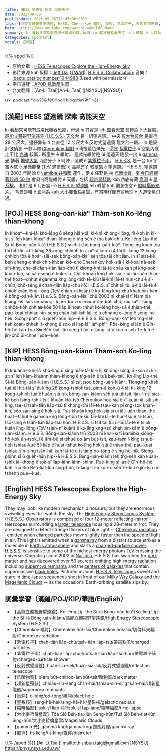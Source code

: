 ```yaml
---
title: HESS 望遠鏡 探索 高能天空
date: 2023-09-06
publishdate: 2023-09-06T11:45:00+0800
tags: [高能立體視野望遠鏡, HESS, Cherenkov 輻射, 直徑, 紮電粒子, 反射式望遠鏡, 紮電粒子雨, 烏暗物質, 超新星殘骸, 烏洞, 星系核, 縮時攝影, 大小麥哲倫星雲, gamma 光]
hero: https://www.youtube.com/watch?v=QmCFdFGNwmo
summary: In 看起來可能有成現代機器恐龍，毋過 in 其實是監看天空 leh 轉踅 ê 大目睭。
categories: [podcast]
vocals: [阿錕]
---
```


{{% apod %}}

- 原始文章：[HESS Telescopes Explore the High-Energy Sky](https://apod.nasa.gov/apod/ap230906.html)
- 影片來源 kah 版權：[Jeff Dai](https://www.twanight.org/Dai) ([TWAN](https://www.twanight.org/)), [H.E.S.S. Collaboration](https://www.mpi-hd.mpg.de/hfm/HESS/pages/collaboration/); 音樂：[Ibaotu catalog number 1044988](https://ibaotu.com/sucai/1044988.html) (Used with permission)
- 宇宙遊覽：[APOD 亂數產生器](https://apod.nasa.gov/apod/random_apod.html)
- 台文翻譯：[An-Li Tsai][An-Li Tsai] ([NSYSU][NSYSU])

{{< podcast "clo359jf800ho01vogxtla99t" >}}

## [漢羅] HESS 望遠鏡 探索 高能天空
In 看起來可能有成現代機器恐龍，毋過 in 其實是 leh 監看天空 會轉踅 ê 大目睭。
[高能立體視野望遠鏡 (H.E.S.S.) 天文台][High Energy Stereoscopic System (H.E.S.S.) Observatory] 是一組望遠鏡。
中央 [較大台彼台][larger telescope] 是直徑 28 公尺大，邊仔閣有 4 台直徑 12 公尺大 ê 反射式望遠鏡 踅大台一輾。
In 是設計欲偵測 一款叫做 [Cherenkov 輻射][Cherenkov radiation] ê 奇怪藍色爍光，這是 [紮電粒子][charged particles] tī 空氣內底 走甲比 [光速][speed of light] 較緊，所產生 ê 輻射。
這款光輻射是 ùi 遙遠天體 發--出 ê [gamma 光][gamma ray] 挵著 [地球大氣][Earth's atmosphere] 內底分子 ê 時陣，造成 ê [紮電粒子雨][charged-particle shower]。
[H.E.S.S.][H.E.S.S.] 是一台 tùi 宇宙內底 ê 足懸能量 ([TeV][TeV] 遮爾懸) ê 高能光子 較敏感 ê 望遠鏡。
H.E.S.S. 望遠鏡 自 2003 年開始 tī [Namibia 共和國][Namibia] 運作，伊 ê 任務是 揣 [烏暗物質][dark matter]，[到今已經揣著超過 50 粒][discovered over 50 sources] 會發出高能輻射 ê 天體，包括 [超新星殘骸][supernova remnants] kah 內底有藏 [烏洞][black holes] ê [星系核][centers of galaxies]。
相片是 6 月份翕--ê [H.E.S.S. 望遠鏡][H.E.S.S. telescopes] leh 轉踅 kah 觀測夜空 ê [縮時攝影影片][time-lapse sequences]。
背景是咱 ê [銀河系][Milky Way Galaxy] kah [大小麥哲倫星雲][Magellanic Clouds]，有當時仔閣有踅地球 ê 人造衛星飛過。

## [POJ] HESS Bōng-oán-kiàⁿ Thàm-soh Ko-lêng thian-khong
In khòaⁿ--khí-lâi khó-lêng ū sêng hiān-tāi ki-khì khióng-liông, m̄-koh in kî-si̍t sī leh kàm-khòaⁿ thian-khong ē tńg-se̍h ê tōa ba̍k-chiu.
Ko-lêng Li̍p-thé Sī-iá Bōng-oán-kiàⁿ (H.E.S.S.) sī chi̍t cho͘ bōng-oán-kiàⁿ.
Tiong-ng khah tōa tâi hit-tâi sī ti̍t-kèng 28 kong-chhioh tōa, piⁿ-á koh-ū 4 tâi ti̍t-kèng 12 kong-chhioh tōa ê hoán-siā-sek bōng-oán-kiàⁿ se̍h tōa tâi chi̍t liàn.
In sī siat-kè beh cheng-chhek chi̍t-khoán kiò-chò Cherenkov hok-siā ê kî-koài nâ-sek sih-kng, che-sī chah-tiān lia̍p-chú tī khong-khì lāi-té cháu-kah pí kng-sok khah-kín, só͘ sán-seng ê hok-siā.
Chit-khoán kng hok-siā sī ùi iâu-oán thian-thé hoat--chhut ê gamma kng lòng-tio̍h tē-kiû tāi-khì lāi-té hun-chú ê sî-chūn, chō-sêng ê chah-tiān lia̍p-chú hō͘.
H.E.S.S. sī chi̍t tâi tùi ú-tiū lāi-té ê chiok koân lêng-liōng (TeV chiah-nī koân) ê ko-lêng kng-chú khah bín-kám ê bōng-oán-kiàⁿ.
H.e.S.S. Bōng-oán-kiàⁿ chū 2003 nî khai-sí tī Namibia kiōng-hô-kok ūn-chok, i ê jīm-bū sī chhōe o͘-àm bu̍t-chit, kàu-taⁿ í-keng chhōe-tio̍h chhiau-kòe 50 lia̍p ē hoat-chhut ko-lêng hok-siā ê thian-thé, pau-koat chhiau-sin-seng chân-hâi kah lāi-té ū chhàng o͘-tōng ê seng-hē-he̍k.
Siòng-phìⁿ sī 6 goe̍h-hūn hip--ê H.E.S.S. Bōng-oán-kiàⁿ leh tńg-se̍h kah koan-chhek iā-khong ê sok-sî liap-iáⁿ iáⁿ-phìⁿ.
Pōe-kéng sī lán ê Gîn-hô-hē kah Tōa Sió Be̍h-tiat-lûn seng-hûn, ū-tang-sî-á koh-ū se̍h Tē-kiû ê jîn-chō ūi-chheⁿ poe--kòe.

## [KIP] HESS Bōng-uán-kiànn Thàm-soh Ko-lîng thian-khong
In khuànn--khí-lâi khó-lîng ū sîng hiān-tāi ki-khì khióng-liông, m̄-koh in kî-si̍t sī leh kàm-khuànn thian-khong ē tńg-se̍h ê tuā ba̍k-tsiu.
Ko-lîng Li̍p-thé Sī-iá Bōng-uán-kiànn (H.E.S.S.) sī tsi̍t tsoo bōng-uán-kiànn.
Tiong-ng khah tuā tâi hit-tâi sī ti̍t-kìng 28 kong-tshioh tuā, pinn-á koh-ū 4 tâi ti̍t-kìng 12 kong-tshioh tuā ê huán-siā-sik bōng-uán-kiànn se̍h tuā tâi tsi̍t liàn.
In sī siat-kè beh tsing-tshik tsi̍t-khuán kiò-tsò Cherenkov hok-siā ê kî-kuài nâ-sik sih-kng, tse-sī tsah-tiān lia̍p-tsú tī khong-khì lāi-té tsáu-kah pí kng-sok khah-kín, sóo sán-sing ê hok-siā.
Tsit-khuán kng hok-siā sī uì iâu-uán thian-thé huat--tshut ê gamma kng lòng-tio̍h tē-kiû tāi-khì lāi-té hun-tsú ê sî-tsūn, tsō-sîng ê tsah-tiān lia̍p-tsú hōo.
H.E.S.S. sī tsi̍t tâi tuì ú-tiū lāi-té ê tsiok kuân lîng-liōng (TeV tsiah-nī kuân) ê ko-lîng kng-tsú khah bín-kám ê bōng-uán-kiànn.
H.e.S.S. Bōng-uán-kiànn tsū 2003 nî khai-sí tī Namibia kiōng-hô-kok ūn-tsok, i ê jīm-bū sī tshuē oo-àm bu̍t-tsit, kàu-tann í-king tshuē-tio̍h tshiau-kuè 50 lia̍p ē huat-tshut ko-lîng hok-siā ê thian-thé, pau-kuat tshiau-sin-sing tsân-hâi kah lāi-té ū tshàng oo-tōng ê sing-hē-hi̍k.
Siòng-phìnn sī 6 gue̍h-hūn hip--ê H.E.S.S. Bōng-uán-kiànn leh tńg-se̍h kah kuan-tshik iā-khong ê sok-sî liap-iánn iánn-phìnn.
Puē-kíng sī lán ê Gîn-hô-hē kah Tuā Sió Be̍h-tiat-lûn sing-hûn, ū-tang-sî-á koh-ū se̍h Tē-kiû ê jîn-tsō uī-tshenn pue--kuè.

## [English] HESS Telescopes Explore the High-Energy Sky
They may look like modern mechanical dinosaurs, but they are enormous swiveling eyes that watch the sky.
The [High Energy Stereoscopic System (H.E.S.S.) Observatory][High Energy Stereoscopic System (H.E.S.S.) Observatory] is composed of four 12-meter reflecting-mirror telescopes surrounding a [larger telescope][larger telescope] housing a 28-meter mirror.
They are designed to detect strange flickers of blue light -- [Cherenkov radiation][Cherenkov radiation] --emitted when [charged particles][charged particles] move slightly faster than the [speed of light][speed of light] in air.
This light is emitted when a [gamma ray][gamma ray] from a distant source strikes a molecule in [Earth's atmosphere][Earth's atmosphere] and starts a [charged-particle shower][charged-particle shower].
[H.E.S.S.][H.E.S.S.] is sensitive to some of the highest energy photons [TeV][TeV] crossing the universe.
Operating since 2003 in [Namibia][Namibia], H.E.S.S.
has searched for [dark matter][dark matter] and has [discovered over 50 sources][discovered over 50 sources] emitting high energy radiation including [supernova remnants][supernova remnants] and the [centers of galaxies][centers of galaxies] that contain supermassive [black holes][black holes].
Pictured in June, [H.E.S.S. telescopes][H.E.S.S. telescopes] swivel and stare in [time-lapse sequences][time-lapse sequences] shot in front of our [Milky Way Galaxy][Milky Way Galaxy] and the [Magellanic Clouds][Magellanic Clouds] -- as the occasional Earth-orbiting satellite zips by.

## 詞彙學習（漢羅/POJ/KIP/華語/English）
- 【高能立體視野望遠鏡】Ko-lêng Li̍p-thé Sī-iá Bōng-oán-kiàⁿ/Ko-lîng Li̍p-thé Sī-iá Bōng-uán-kiànn/高能立體視野望遠鏡/High Energy Stereoscopic System (H.E.S.S.)
- 【Cherenkov 輻射】Cherenkov hok-siā/Cherenkov hok-siā/切倫科夫輻射/Cherenkov radiation
- 【紮電粒子】chah-tiān lia̍p-chú/tsah-tiān lia̍p-tsú/帶電粒子/charged particles
- 【紮電粒子雨】chah-tiān lia̍p-chú-hō͘/tsah-tiān lia̍p-tsú-hōo/帶電粒子簇射/charged-particle shower
- 【反射式望遠鏡】hoán-siā-sek/huán-siā-sik/反射式望遠鏡/reflection telescope
- 【烏暗物質】o͘-àm bu̍t-chit/oo-àm bu̍t-tsit/暗物質/dark matter
- 【超新星殘骸】chhiau-sin-seng chân-hâi/tshiau-sin-sing tsân-hâi/超新星殘骸/supernova remnants
- 【烏洞】o͘-tōng/oo-tōng/黑洞/black hole
- 【星系核】seng-hē-he̍k/sing-hē-hi̍k/星系核/galactic nucleus
- 【縮時攝影】sok-sî liap-iáⁿ/sok-sî liap-iánn/縮時攝影/time-lapse
- 【大小麥哲倫星雲】Tōa Sió Be̍h-tiat-lûn Seng-hûn/Tuā Sió Be̍h-tiat-lûn Sing-hûn/大小麥哲倫星雲/Magellanic Clouds
- 【gamma 光】gamma kng/gamma kng/伽馬射線/gamma ray
- 【直徑】ti̍t-kèng/ti̍t-kìng/直徑/diameter

{{% /apod %}}
[An-Li Tsai]: mailto:thianbun.taigi@gmail.com
[NSYSU]: https://phys.nsysu.edu.tw/

[copyright]: https://apod.nasa.gov/apod/fap/lib/about_apod.html#srapply
[License]: https://creativecommons.org/licenses/by/2.0/

[High Energy Stereoscopic System (H.E.S.S.) Observatory]:https://www.mpi-hd.mpg.de/hfm/HESS/pages/about/telescopes/
[larger telescope]:https://apod.nasa.gov/apod/ap120727.html
[Cherenkov radiation]:https://en.wikipedia.org/wiki/Cherenkov_radiation
[charged particles]:https://en.wikipedia.org/wiki/Charged_particle
[speed of light]:https://en.wikipedia.org/wiki/Speed_of_light
[gamma ray]:https://science.nasa.gov/ems/12_gammarays
[Earth's atmosphere]:https://spaceplace.nasa.gov/atmosphere/
[charged-particle shower]:https://apod.nasa.gov/apod/ap060814.html
[H.E.S.S.]:https://www.mpi-hd.mpg.de/hfm/HESS/pages/about/
[TeV]:https://scienceblogs.com/builtonfacts/2013/11/27/how-often-does-the-sun-emit-1-tev-photons
[Namibia]:https://en.wikipedia.org/wiki/Namibia
[dark matter]:https://www.nasa.gov/audience/forstudents/9-12/features/what-is-dark-matter.html
[discovered over 50 sources]:https://ui.adsabs.harvard.edu/abs/2018A%26A...612A...1H/abstract
[supernova remnants]:https://apod.nasa.gov/apod/ap230601.html
[centers of galaxies]:https://apod.nasa.gov/apod/ap180729.html
[black holes]:https://apod.nasa.gov/htmltest/rjn_bht.html
[H.E.S.S. telescopes]:https://youtu.be/0u9lr1RXpsE
[time-lapse sequences]:https://youtu.be/xjMtlL1dCeA
[Milky Way Galaxy]:https://apod.nasa.gov/apod/ap180427.html
[Magellanic Clouds]:https://apod.nasa.gov/apod/ap160725.html
